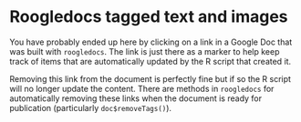# Roogledocs tagged text and images

You have probably ended up here by clicking on a link in a Google Doc that was
built with `roogledocs`. The link is just there as a marker to help keep track
of items that are automatically updated by the R script that created it.

Removing this link from the document is perfectly fine but if so the R script 
will no longer update the content. There are methods in `roogledocs` for
automatically removing these links when the document is ready for publication 
(particularly `doc$removeTags()`).